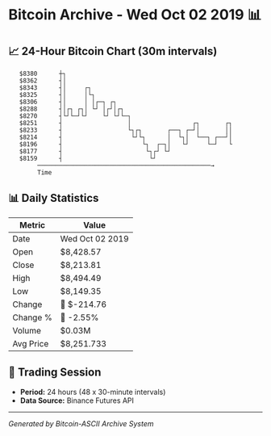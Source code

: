 # Bitcoin Archive - Wed Oct 02 2019 📊

## 📈 24-Hour Bitcoin Chart (30m intervals)

```
   $8380      ┼┐                                               
   $8362      ┤│                                               
   $8343      ┤│     ┌┐                                        
   $8325      ┤│     │└┐                                       
   $8306      ┤│     │ │┌─┐ ┌┐                                 
   $8288      ┤│┌┐ ┌┐│ └┘ │┌┘│┌┐                               
   $8270      ┤└┘└─┘└┘    └┘ └┘└─┐                             
   $8251      ┤                  │                 ┌┐       ┌┐ 
   $8233      ┤                  └┐┌┐       ┌──┐ ┌─┘│       ││ 
   $8214      ┤                   └┘└┐      │  └┐│  └──┐ ┌──┘│ 
   $8196      ┤                      └┐  ┌─┐│   └┘     └─┘   └ 
   $8177      ┤                       └┐┌┘ └┘                  
   $8159      ┤                        └┘                      
        ────────────────────────────────────────────────→
        Time
```

## 📊 Daily Statistics

| Metric | Value |
|--------|-------|
| Date | Wed Oct 02 2019 |
| Open | $8,428.57 |
| Close | $8,213.81 |
| High | $8,494.49 |
| Low | $8,149.35 |
| Change | 🔴 $-214.76 |
| Change % | 🔴 -2.55% |
| Volume | $0.03M |
| Avg Price | $8,251.733 |

## 📅 Trading Session

- **Period:** 24 hours (48 x 30-minute intervals)
- **Data Source:** Binance Futures API

---
*Generated by Bitcoin-ASCII Archive System*
